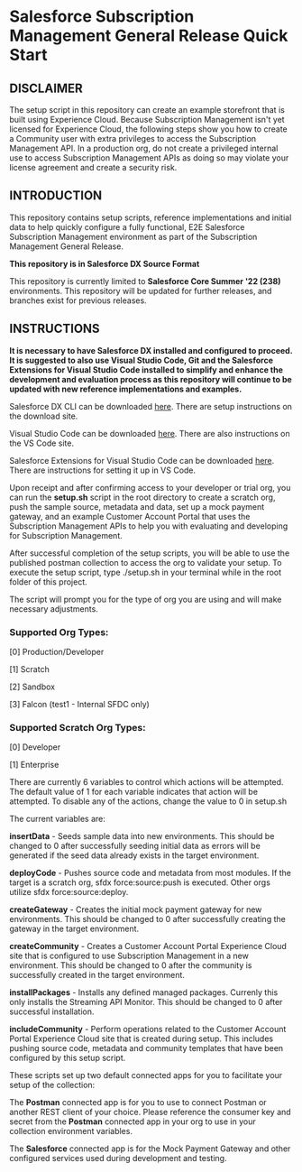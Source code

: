# **Salesforce Subscription Management General Release Quick Start**
## **DISCLAIMER**
The setup script in this repository can create an example storefront that is built using Experience Cloud. Because Subscription Management isn't yet licensed for Experience Cloud, the following steps show you how to create a Community user with extra privileges to access the Subscription Management API. In a production org, do not create a privileged internal use to access Subscription Management APIs as doing so may violate your license agreement and create a security risk.
## **INTRODUCTION**

This repository contains setup scripts, reference implementations and initial data to help quickly configure a fully functional, E2E Salesforce Subscription Management environment as part of the Subscription Management General Release.

**This repository is in Salesforce DX Source Format**

This repository is currently limited to **Salesforce Core Summer '22 (238)** environments.   This repository will be updated for further releases, and branches exist for previous releases.

## **INSTRUCTIONS**

**It is necessary to have Salesforce DX installed and configured to proceed. It is suggested to also use Visual Studio Code, Git and the Salesforce Extensions for Visual Studio Code installed to simplify and enhance the development and evaluation process as this repository will continue to be updated with new reference implementations and examples.**

Salesforce DX CLI can be downloaded [here](https://developer.salesforce.com/docs/atlas.en-us.sfdx_setup.meta/sfdx_setup/sfdx_setup_install_cli.htm).     There are setup instructions on the download site.

Visual Studio Code can be downloaded [here](https://code.visualstudio.com/download). There are also instructions on the VS Code site.

Salesforce Extensions for Visual Studio Code can be downloaded [here](https://developer.salesforce.com/tools/vscode).  There are instructions for setting it up in VS Code.

Upon receipt and after confirming access to your developer or trial org, you can run the **setup.sh** script in the root directory to create a scratch org, push the sample source, metadata and data, set up a mock payment gateway, and an example Customer Account Portal that uses the Subscription Management APIs to help you with evaluating and developing for Subscription Management.  

After successful completion of the setup scripts, you will be able to use the published postman collection to access the org to validate your setup. To execute the setup script, type ./setup.sh in your terminal while in the root folder of this project.  

The script will prompt you for the type of org you are using and will make necessary adjustments.  

### Supported Org Types:
[0] Production/Developer

[1] Scratch

[2] Sandbox

[3] Falcon (test1 - Internal SFDC only)
### Supported Scratch Org Types:
[0] Developer

[1] Enterprise

There are currently 6 variables to control which actions will be attempted.  The default value of 1 for each variable indicates that action will be attempted.  To disable any of the actions, change the value to 0 in setup.sh

The current variables are:

**insertData** - Seeds sample data into new environments.  This should be changed to 0 after successfully seeding initial data as errors will be generated if the seed data already exists in the target environment.

**deployCode** - Pushes source code and metadata from most modules.  If the target is a scratch org, sfdx force:source:push is executed.  Other orgs utilize sfdx force:source:deploy.

**createGateway** - Creates the initial mock payment gateway for new environments.  This should be changed to 0 after successfully creating the gateway in the target environment.

**createCommunity** - Creates a Customer Account Portal Experience Cloud site that is configured to use Subscription Management in a new environment.  This should be changed to 0 after the community is successfully created in the target environment.

**installPackages** - Installs any defined managed packages.  Currenly this only installs the Streaming API Monitor.  This should be changed to 0 after successful installation.

**includeCommunity** - Perform operations related to the Customer Account Portal Experience Cloud site that is created during setup.  This includes pushing source code, metadata and community templates that have been configured by this setup script.

These scripts set up two default connected apps for you to facilitate your setup of the collection:  

The **Postman** connected app is for you to use to connect Postman or another REST client of your choice.  Please reference the consumer key and secret from the **Postman** connected app in your org to use in your collection environment variables.

The **Salesforce** connected app is for the Mock Payment Gateway and other configured services used during development and testing.  
